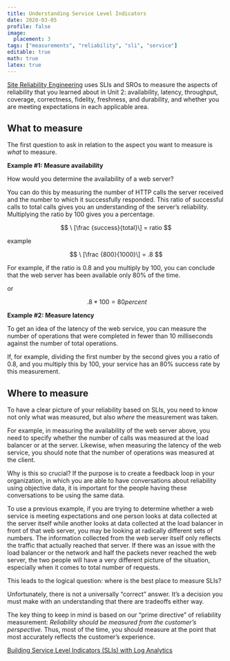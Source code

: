 ```yaml
---
title: Understanding Service Level Indicators
date: 2020-03-05
profile: false
image:
  placement: 3
tags: ["measurements", "reliability", "sli", "service"]
editable: true
math: true
latex: true
---
```


[Site Reliability Engineering](https://docs.microsoft.com/en-us/azure/site-reliability-engineering/?wt.mc_id=oncalllife-blog-jahand) uses SLIs and SROs to measure the aspects of reliability that you learned about in Unit 2: availability, latency, throughput, coverage, correctness, fidelity, freshness, and durability, and whether you are
meeting expectations in each applicable area.

## What to measure

The first question to ask in relation to the aspect you want to measure is *what* to measure.

**Example \#1: Measure availability**

How would you determine the availability of a web server?

You can do this by measuring the number of HTTP calls the server received and the number to which it successfully responded. This ratio of successful calls to total calls gives you an understanding of the server’s reliability. Multiplying the ratio by 100 gives you a percentage.

$$
\ [\frac {success}{total}\] = ratio
$$ 

example

$$
\ [\frac {800}{1000}\] = .8
$$

For example, if the ratio is 0.8 and you multiply by 100, you can conclude that the web server has been available only 80% of the time.

or

$$
\ .8 * 100 = 80 percent
$$

**Example \#2: Measure latency**

To get an idea of the latency of the web service, you can measure the number of operations that were completed in fewer than 10 milliseconds against the number of total operations.

If, for example, dividing the first number by the second gives you a ratio of 0.8, and you multiply this by 100, your service has an 80% success rate by this measurement.

## Where to measure

To have a clear picture of your reliability based on SLIs, you need to know not only what was measured, but also *where* the measurement was taken.

For example, in measuring the availability of the web server above, you need to specify whether the number of calls was measured at the load balancer or at the server. Likewise, when measuring the latency of the web service, you should note that the number of operations was measured at the client.

Why is this so crucial? If the purpose is to create a feedback loop in your organization, in which you are able to have conversations about reliability using objective data, it is important for the people having these conversations to be using the same data.

To use a previous example, if you are trying to determine whether a web service is meeting expectations and one person looks at data collected at the server itself while another looks at data collected at the load balancer in front of that web server, you may be looking at radically different sets of numbers. The
information collected from the web server itself only reflects the traffic that actually reached that server. If there was an issue with the load balancer or the network and half the packets never reached the web server, the two people will have a very different picture of the situation, especially when it comes to
total number of requests.

This leads to the logical question: where is the best place to measure SLIs?

Unfortunately, there is not a universally “correct” answer. It’s a decision you must make with an understanding that there are tradeoffs either way.

The key thing to keep in mind is based on our “prime directive” of reliability measurement: *Reliability should be measured from the customer’s perspective.*
Thus, most of the time, you should measure at the point that most accurately reflects the customer’s experience.

[Building Service Level Indicators (SLIs) with Log Analytics](/post/building_service_level_indicators_with_log_analytics/)

